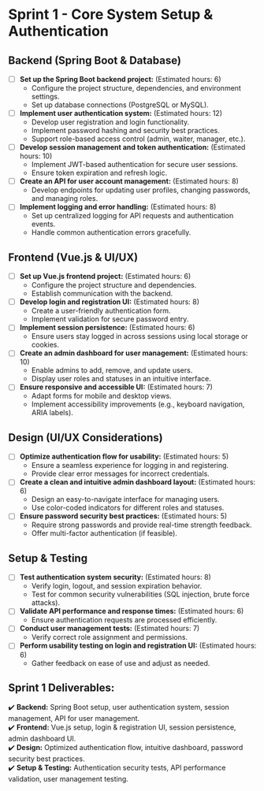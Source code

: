 # Sprint 1 - Core System Setup & Authentication

## Backend (Spring Boot & Database)
- [ ] **Set up the Spring Boot backend project:** (Estimated hours: 6)
    - Configure the project structure, dependencies, and environment settings.
    - Set up database connections (PostgreSQL or MySQL).
- [ ] **Implement user authentication system:** (Estimated hours: 12)
    - Develop user registration and login functionality.
    - Implement password hashing and security best practices.
    - Support role-based access control (admin, waiter, manager, etc.).
- [ ] **Develop session management and token authentication:** (Estimated hours: 10)
    - Implement JWT-based authentication for secure user sessions.
    - Ensure token expiration and refresh logic.
- [ ] **Create an API for user account management:** (Estimated hours: 8)
    - Develop endpoints for updating user profiles, changing passwords, and managing roles.
- [ ] **Implement logging and error handling:** (Estimated hours: 8)
    - Set up centralized logging for API requests and authentication events.
    - Handle common authentication errors gracefully.

## Frontend (Vue.js & UI/UX)
- [ ] **Set up Vue.js frontend project:** (Estimated hours: 6)
    - Configure the project structure and dependencies.
    - Establish communication with the backend.
- [ ] **Develop login and registration UI:** (Estimated hours: 8)
    - Create a user-friendly authentication form.
    - Implement validation for secure password entry.
- [ ] **Implement session persistence:** (Estimated hours: 6)
    - Ensure users stay logged in across sessions using local storage or cookies.
- [ ] **Create an admin dashboard for user management:** (Estimated hours: 10)
    - Enable admins to add, remove, and update users.
    - Display user roles and statuses in an intuitive interface.
- [ ] **Ensure responsive and accessible UI:** (Estimated hours: 7)
    - Adapt forms for mobile and desktop views.
    - Implement accessibility improvements (e.g., keyboard navigation, ARIA labels).

## Design (UI/UX Considerations)
- [ ] **Optimize authentication flow for usability:** (Estimated hours: 5)
    - Ensure a seamless experience for logging in and registering.
    - Provide clear error messages for incorrect credentials.
- [ ] **Create a clean and intuitive admin dashboard layout:** (Estimated hours: 6)
    - Design an easy-to-navigate interface for managing users.
    - Use color-coded indicators for different roles and statuses.
- [ ] **Ensure password security best practices:** (Estimated hours: 5)
    - Require strong passwords and provide real-time strength feedback.
    - Offer multi-factor authentication (if feasible).

## Setup & Testing
- [ ] **Test authentication system security:** (Estimated hours: 8)
    - Verify login, logout, and session expiration behavior.
    - Test for common security vulnerabilities (SQL injection, brute force attacks).
- [ ] **Validate API performance and response times:** (Estimated hours: 6)
    - Ensure authentication requests are processed efficiently.
- [ ] **Conduct user management tests:** (Estimated hours: 7)
    - Verify correct role assignment and permissions.
- [ ] **Perform usability testing on login and registration UI:** (Estimated hours: 6)
    - Gather feedback on ease of use and adjust as needed.

## Sprint 1 Deliverables:
✔️ **Backend:** Spring Boot setup, user authentication system, session management, API for user management.  
✔️ **Frontend:** Vue.js setup, login & registration UI, session persistence, admin dashboard UI.  
✔️ **Design:** Optimized authentication flow, intuitive dashboard, password security best practices.  
✔️ **Setup & Testing:** Authentication security tests, API performance validation, user management testing.  
